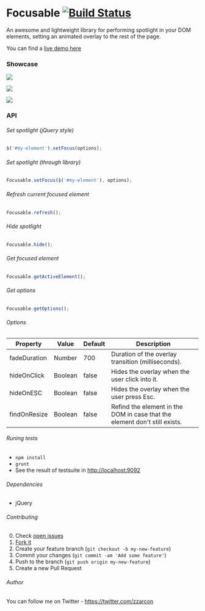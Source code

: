 # Focusable  [![Build Status](https://travis-ci.org/zzarcon/focusable.svg?branch=master)](https://travis-ci.org/zzarcon/focusable)

An awesome and lightweight library for performing spotlight in your DOM elements, setting an animated overlay to the rest of the page. 

You can find a [live demo here](http://zzarcon.github.io/focusable/)

### Showcase

![](https://raw.github.com/zzarcon/focus-element-overlay/master/showcase/list.gif)

![](https://raw.github.com/zzarcon/focus-element-overlay/master/showcase/header.gif)

![](https://raw.github.com/zzarcon/focus-element-overlay/master/showcase/elements.gif)

### API

###### Set spotlight (jQuery style)

```javascript
$('#my-element').setFocus(options);
```
###### Set spotlight (through library)

```javascript
Focusable.setFocus($('#my-element'), options);
```
###### Refresh current focused element

```javascript
Focusable.refresh();
```
###### Hide spotlight

```javascript
Focusable.hide();
```
###### Get focused element

```javascript
Focusable.getActiveElement();
```
###### Get options

```javascript
Focusable.getOptions();
```

###### Options
Property | Value | Default | Description
------------ | ------------- | ------------- | -------------
fadeDuration | Number | 700 | Duration of the overlay transition (milliseconds).
hideOnClick | Boolean | false | Hides the overlay when the user click into it.
hideOnESC | Boolean | false | Hides the overlay when the user press Esc.
findOnResize | Boolean | false | Refind the element in the DOM in case that the element don't still exists.

###### Runing tests
* `npm install`
* `grunt`
* See the result of testsuite in [http://localhost:9092](http://localhost:9092)

###### Dependencies
- jQuery

###### Contributing

0. Check [open issues](https://github.com/zzarcon/focusable/issues)
1. [Fork it](https://github.com/zzarcon/focusable/fork)
2. Create your feature branch (`git checkout -b my-new-feature`)
3. Commit your changes (`git commit -am 'Add some feature'`)
4. Push to the branch (`git push origin my-new-feature`)
5. Create a new Pull Request

###### Author
You can follow me on Twitter - https://twitter.com/zzarcon
